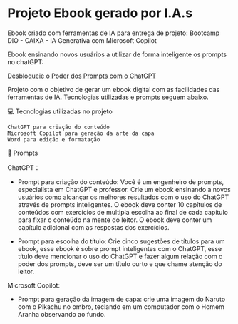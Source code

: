 # Projeto Ebook gerado por I.A.s
Ebook criado com ferramentas de IA para entrega de projeto: Bootcamp DIO - CAIXA - IA Generativa com Microsoft Copilot

Ebook ensinando novos usuários a utilizar de forma inteligente os prompts no chatGPT:

[Desbloqueie o Poder dos Prompts com o ChatGPT](/desbloqueie_o_poder_dos_prompts_com_o_chat_gpt.pdf)


Projeto com o objetivo de gerar um ebook digital com as facilidades das ferramentas de IA. Tecnologias utilizadas e prompts seguem abaixo.


💻 Tecnologias utilizadas no projeto

    ChatGPT para criação do conteúdo
    Microsoft Copilot para geração da arte da capa
    Word para edição e formatação

🧠 Prompts

ChatGPT：
- Prompt para criação do conteúdo: Você é um engenheiro de prompts, especialista em ChatGPT e professor.
Crie um ebook ensinando a novos usuários como alcançar os melhores resultados com o uso do ChatGPT através de prompts inteligentes.
O ebook deve conter 10 capítulos de conteúdos com exercícios de multipla escolha ao final de cada capítulo para fixar o conteúdo na mente do leitor.
O ebook deve conter um capítulo adicional com as respostas dos exercícios.

- Prompt para escolha do título: Crie cinco sugestões de títulos para um ebook, esse ebook é sobre prompt inteligentes com o ChatGPT, esse título deve mencionar o uso do ChatGPT e fazer algum relação com o poder dos prompts, deve ser um título curto e que chame atenção do leitor.

Microsoft Copilot:
- Prompt para geração da imagem de capa: crie uma imagem do Naruto com o Pikachu no ombro, teclando em um computador com o Homem Aranha observando ao fundo. 





